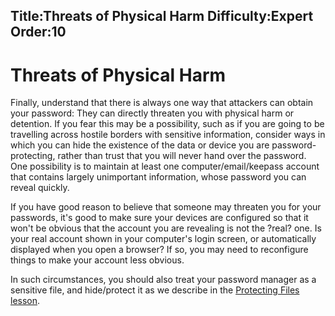 Title:Threats of Physical Harm
Difficulty:Expert
Order:10
---
<h1>Threats of Physical Harm</h1><p>Finally, understand that there is always one way that attackers can obtain your password: They can directly threaten you with physical harm or detention. If you fear this may be a possibility, such as if you are going to be travelling across hostile borders with sensitive information, consider ways in which you can hide the existence of the data or device you are password-protecting, rather than trust that you will never hand over the password. One possibility is to maintain at least one computer/email/keepass account that contains largely unimportant information, whose password you can reveal quickly.</p><p>If you have good reason to believe that someone may threaten you for your passwords, it's good to make sure your devices are configured so that it won't be obvious that the account you are revealing is not the ?real? one. Is your real account shown in your computer's login screen, or automatically displayed when you open a browser? If so, you may need to reconfigure things to make your account less obvious.</p><p>In such circumstances, you should also treat your password manager as a sensitive file, and hide/protect it as we describe in the <a href="umbrella://lesson/protecting-files">Protecting Files lesson</a>.</p>